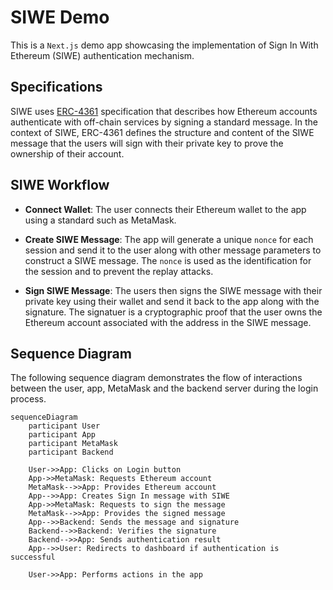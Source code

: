 # SIWE Demo
This is a `Next.js` demo app showcasing the implementation of Sign In With Ethereum (SIWE) authentication mechanism.

## Specifications
SIWE uses [ERC-4361](https://eips.ethereum.org/EIPS/eip-4361#workflow) specification that describes how Ethereum accounts authenticate with off-chain services by signing a standard message. In the context of SIWE, ERC-4361 defines the structure and content of the SIWE message that the users will sign with their private key to prove the ownership of their account.

## SIWE Workflow
- **Connect Wallet**: The user connects their Ethereum wallet to the app using a standard such as MetaMask.

- **Create SIWE Message**: The app will generate a unique `nonce` for each session and send it to the user along with other message parameters to construct a SIWE message. The `nonce` is used as the identification for the session and to prevent the replay attacks. 

- **Sign SIWE Message**: The users then signs the SIWE message with their private key using their wallet and send it back to the app along with the signature. The signatuer is a cryptographic proof that the user owns the Ethereum account associated with the address in the SIWE message.

## Sequence Diagram
The following sequence diagram demonstrates the flow of interactions between the user, app, MetaMask and the backend server during the login process.

```mermaid
sequenceDiagram
    participant User
    participant App
    participant MetaMask
    participant Backend

    User->>App: Clicks on Login button
    App->>MetaMask: Requests Ethereum account
    MetaMask-->>App: Provides Ethereum account
    App-->>App: Creates Sign In message with SIWE
    App->>MetaMask: Requests to sign the message
    MetaMask-->>App: Provides the signed message
    App-->>Backend: Sends the message and signature
    Backend-->>Backend: Verifies the signature
    Backend-->>App: Sends authentication result
    App-->>User: Redirects to dashboard if authentication is successful

    User->>App: Performs actions in the app
```
